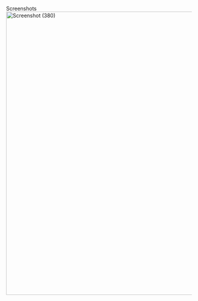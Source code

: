 Screenshots<img width="1024" height="768" alt="Screenshot (380)" src="https://github.com/user-attachments/assets/c32a8dc2-1ce7-42a4-8bbe-1f58d3bcdb56" />
